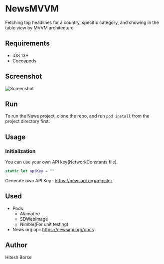 # NewsMVVM
Fetching top headlines for a country, specific category, and showing in the table view by MVVM architecture

## Requirements
- iOS 13+
- Cocoapods

## Screenshot
![Screenshot](https://user-images.githubusercontent.com/6498031/185146492-33ff6833-2cb3-4944-9344-236a3dac3aeb.png)

## Run
To run the News project, clone the repo, and run ```pod install``` from the project directory first.

## Usage
### Initialization 
You can use your own API key(NetworkConstants file).
```swift
static let apiKey = ""
```
Generate own API Key : https://newsapi.org/register

## Used
- Pods
    - Alamofire
    - SDWebImage
    - Nimble(For unit testing)
- News org api: https://newsapi.org/docs

## Author
Hitesh Borse
